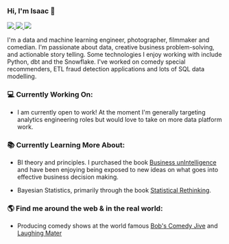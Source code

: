 ### Hi, I'm Isaac 👋

 <!-- LinkedIn Contact -->
  <a href="https://www.linkedin.com/in/isaac-campbell-smith" target="_blank">
    <img src="https://img.shields.io/badge/-ISAAC%20CAMPBELL--SMITH-blue?style=for-the-badge&logo=Linkedin&logoColor=white"/>
  </a>
  
<!-- Email -->
  <a href="mailto:icampsmith@gmail.com">
    <img src="https://img.shields.io/badge/EMAIL-icampsmith@gmail.com-20b2aa?style=for-the-badge"/>
  </a>
  
<!-- Website -->
  <a href="http://icampsmith.com" target="_blank">
    <img src="https://img.shields.io/badge/creative%20portfolio-icampsmith.com-yellow?style=for-the-badge"/>
  </a>
  
<br>

<p>
I'm a data and machine learning engineer, photographer, filmmaker and comedian. I'm passionate about data, creative business problem-solving, and actionable story telling. Some technologies I enjoy working with include Python, dbt and the Snowflake. I've worked on comedy special recommenders, ETL fraud detection applications and lots of SQL data modelling. </p>

### 💻 Currently Working On:

* I am currently open to work! At the moment I'm generally targeting analytics engineering roles but would love to take on more data platform work.

### 📚 Currently Learning More About:

* BI theory and principles. I purchased the book [Business unIntelligence](https://www.goodreads.com/book/show/18230651-business-unintelligence) and have been enjoying being exposed to new ideas on what goes into effective business decision making. 

* Bayesian Statistics, primarily through the book [Statistical Rethinking](https://www.routledge.com/Statistical-Rethinking-A-Bayesian-Course-with-Examples-in-R-and-STAN/McElreath/p/book/9780367139919).

### 🌎 Find me around the web & in the real world:

- Producing comedy shows at the world famous <a href="https://www.facebook.com/BobsComedyJive">Bob's Comedy Jive</a> and <a href="https://www.facebook.com/laughingmater">Laughing Mater</a>
